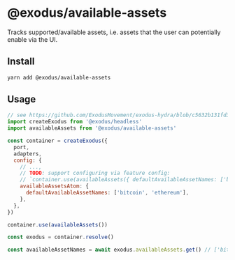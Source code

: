 # @exodus/available-assets

Tracks supported/available assets, i.e. assets that the user can potentially enable via the UI.

## Install

```sh
yarn add @exodus/available-assets
```

## Usage

```js
// see https://github.com/ExodusMovement/exodus-hydra/blob/c5632b131fd3cd210f658fb45113528c0e227beb/sdks/headless/__tests__/available-assets.test.js#L40
import createExodus from '@exodus/headless'
import availableAssets from '@exodus/available-assets'

const container = createExodus({
  port,
  adapters,
  config: {
    // ...,
    // TODO: support configuring via feature config:
    // `container.use(availableAssets({ defaultAvailableAssetNames: ['bitcoin', 'ethereum']}))`
    availableAssetsAtom: {
      defaultAvailableAssetNames: ['bitcoin', 'ethereum'],
    },
  },
})

container.use(availableAssets())

const exodus = container.resolve()

const availableAssetNames = await exodus.availableAssets.get() // ['bitcoin', 'ethereum']
```
